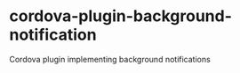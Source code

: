 cordova-plugin-background-notification
======================================

Cordova plugin implementing background notifications
